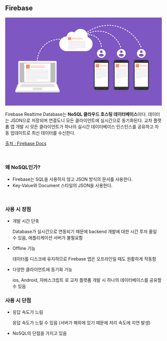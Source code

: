 ## Firebase

![](./img/firebase.png)

Firebase Realtime Database는 **NoSQL 클라우드 호스팅 데이터베이스**이다. 데이터는 JSON으로 저장되며 연결도니 모든 클라이언트에 실시간으로 동기화된다. 교차 플랫폼 앱 개발 시 모든 클라이언트가 하나의 실시간 데이터베이스 인스턴스를 공유하고 자동 업데이트로 최신 데이터를 수신한다. 

[출처 : Firebase Docs](https://firebase.google.com/docs/database)

</br>

### 왜 NoSQL인가? 

- Firebase는 SQL을 사용하지 않고 JSON 방식의 문서를 사용한다.
- Key-Value와 Document 스타일의 JSON을 사용한다.

</br>

### 사용 시 장점

- 개발 시간 단축

  Database가 실시간으로 연동되기 때문에 backend 개발에 대한 시간 투자 줄일 수 있음, 애플리케이션 서버가 불필요함

- Offline 기능

  데이터를 디스크에 유지하므로 Firebase 앱은 오프라인일 때도 원활하게 작동함

- 다양한 클라이언트에 동기화 가능

  ios, Android, 자바스크립트 로 교차 플랫폼 개발 시 하나의 데이터베이스를 공유할 수 있음

### 사용 시 단점

- 응답 속도가 느림

  응답 속도가 느릴 수 있음 (서버가 해외에 있기 때문에 처리 속도에 지연 발생)

- NoSQL의 단점을 가지고 있음 